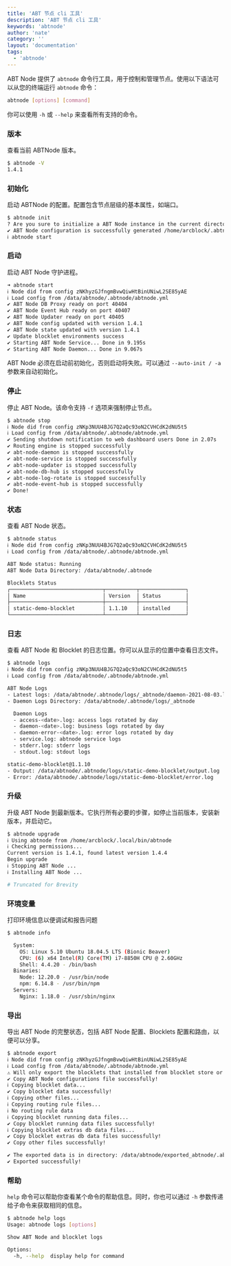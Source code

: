 ```yaml
---
title: 'ABT 节点 cli 工具'
description: 'ABT 节点 cli 工具'
keywords: 'abtnode'
author: 'nate'
category: ''
layout: 'documentation'
tags:
  - 'abtnode'
---
```


ABT Node 提供了 `abtnode` 命令行工具，用于控制和管理节点。使用以下语法可以从您的终端运行 `abtnode` 命令：

```bash
abtnode [options] [command]
```

你可以使用 `-h` 或 `--help` 来查看所有支持的命令。

### 版本

查看当前 ABTNode 版本。

```bash
$ abtnode -V
1.4.1
```

### 初始化

启动 ABTNode 的配置。配置包含节点层级的基本属性，如端口。

```bash
$ abtnode init
? Are you sure to initialize a ABT Node instance in the current directory(/home/arcblock) Yes
✔ ABT Node configuration is successfully generated /home/arcblock/.abtnode/abtnode.yml
ℹ abtnode start
```

### 启动

启动 ABT Node 守护进程。

```bash
➜ abtnode start
ℹ Node did from config zNKhyzGJfngmBvwQiwHtBinUNiwL2SE85yAE
ℹ Load config from /data/abtnode/.abtnode/abtnode.yml
✔ ABT Node DB Proxy ready on port 40404
✔ ABT Node Event Hub ready on port 40407
✔ ABT Node Updater ready on port 40405
✔ ABT Node config updated with version 1.4.1
✔ ABT Node state updated with version 1.4.1
✔ Update blocklet environments success
✔ Starting ABT Node Service... Done in 9.195s
✔ Starting ABT Node Daemon... Done in 9.067s
```

ABT Node 必须在启动前初始化，否则启动将失败。可以通过 `--auto-init / -a` 参数来自动初始化。

### 停止

停止 ABT Node。该命令支持 `-f` 选项来强制停止节点。

```bash
$ abtnode stop
ℹ Node did from config zNKp3NUU4BJG7Q2aQc93oN2CVHCdK2dNU5t5
ℹ Load config from /data/abtnode/.abtnode/abtnode.yml
✔ Sending shutdown notification to web dashboard users Done in 2.07s
✔ Routing engine is stopped successfully
✔ abt-node-daemon is stopped successfully
✔ abt-node-service is stopped successfully
✔ abt-node-updater is stopped successfully
✔ abt-node-db-hub is stopped successfully
✔ abt-node-log-rotate is stopped successfully
✔ abt-node-event-hub is stopped successfully
✔ Done!
```

### 状态

查看 ABT Node 状态。

```bash
$ abtnode status
ℹ Node did from config zNKp3NUU4BJG7Q2aQc93oN2CVHCdK2dNU5t5
ℹ Load config from /data/abtnode/.abtnode/abtnode.yml

ABT Node status: Running
ABT Node Data Directory: /data/abtnode/.abtnode

Blocklets Status
┌──────────────────────────────┬──────────┬───────────────┐
│ Name                         │ Version  │ Status        │
├──────────────────────────────┼──────────┼───────────────┤
│ static-demo-blocklet         │ 1.1.10   │ installed     │
└──────────────────────────────┴──────────┴───────────────┘
```

### 日志

查看 ABT Node 和 Blocklet 的日志位置。你可以从显示的位置中查看日志文件。

```bash
$ abtnode logs
ℹ Node did from config zNKp3NUU4BJG7Q2aQc93oN2CVHCdK2dNU5t5
ℹ Load config from /data/abtnode/.abtnode/abtnode.yml

ABT Node Logs
- Latest logs: /data/abtnode/.abtnode/logs/_abtnode/daemon-2021-08-03.log
- Daemon Logs Directory: /data/abtnode/.abtnode/logs/_abtnode

  Daemon Logs
  - access-<date>.log: access logs rotated by day
  - daemon-<date>.log: business logs rotated by day
  - daemon-error-<date>.log: error logs rotated by day
  - service.log: abtnode service logs
  - stderr.log: stderr logs
  - stdout.log: stdout logs

static-demo-blocklet@1.1.10
- Output: /data/abtnode/.abtnode/logs/static-demo-blocklet/output.log
- Error: /data/abtnode/.abtnode/logs/static-demo-blocklet/error.log
```

### 升级

升级 ABT Node 到最新版本。它执行所有必要的步骤，如停止当前版本，安装新版本，并启动它。

```bash
$ abtnode upgrade
ℹ Using abtnode from /home/arcblock/.local/bin/abtnode
ℹ Checking permissions...
Current version is 1.4.1, found latest version 1.4.4
Begin upgrade
ℹ Stopping ABT Node ...
ℹ Installing ABT Node ...

# Truncated for Brevity
```

### 环境变量

打印环境信息以便调试和报告问题

```bash
$ abtnode info

  System:
    OS: Linux 5.10 Ubuntu 18.04.5 LTS (Bionic Beaver)
    CPU: (6) x64 Intel(R) Core(TM) i7-8850H CPU @ 2.60GHz
    Shell: 4.4.20 - /bin/bash
  Binaries:
    Node: 12.20.0 - /usr/bin/node
    npm: 6.14.8 - /usr/bin/npm
  Servers:
    Nginx: 1.18.0 - /usr/sbin/nginx
```

### 导出

导出 ABT Node 的完整状态，包括 ABT Node 配置、Blocklets 配置和路由，以便可以分享。

```bash
$ abtnode export
ℹ Node did from config zNKhyzGJfngmBvwQiwHtBinUNiwL2SE85yAE
ℹ Load config from /data/abtnode/.abtnode/abtnode.yml
⚠ Will only export the blocklets that installed from blocklet store or url.
✔ Copy ABT Node configurations file successfully!
ℹ Copying blocklet data...
✔ Copy blocklet data successfully!
ℹ Copying other files...
ℹ Copying routing rule files...
ℹ No routing rule data
ℹ Copying blocklet running data files...
✔ Copy blocklet running data files successfully!
ℹ Copying blocklet extras db data files...
✔ Copy blocklet extras db data files successfully!
✔ Copy other files successfully!

✔ The exported data is in directory: /data/abtnode/exported_abtnode/.abtnode
✔ Exported successfully!
```

### 帮助

`help` 命令可以帮助你查看某个命令的帮助信息。同时，你也可以通过 `-h` 参数传递给子命令来获取相同的信息。

```bash
$ abtnode help logs
Usage: abtnode logs [options]

Show ABT Node and blocklet logs

Options:
  -h, --help  display help for command
```
